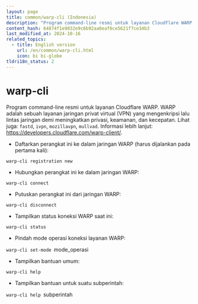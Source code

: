```yaml
---
layout: page
title: common/warp-cli (Indonesia)
description: "Program command-line resmi untuk layanan Cloudflare WARP."
content_hash: 64874f1e9832e9c6b92aa0eaf6ce5621f7ce34b3
last_modified_at: 2024-10-16
related_topics:
  - title: English version
    url: /en/common/warp-cli.html
    icon: bi bi-globe
tldri18n_status: 2
---
```

# warp-cli

Program command-line resmi untuk layanan Cloudflare WARP.
WARP adalah sebuah layanan jaringan privat virtual (VPN) yang mengenkripsi lalu lintas jaringan demi meningkatkan privasi, keamanan, dan kecepatan.
Lihat juga: `fastd`, `ivpn`, `mozillavpn`, `mullvad`.
Informasi lebih lanjut: <https://developers.cloudflare.com/warp-client/>.

- Daftarkan perangkat ini ke dalam jaringan WARP (harus dijalankan pada pertama kali):

`warp-cli registration new`

- Hubungkan perangkat ini ke dalam jaringan WARP:

`warp-cli connect`

- Putuskan perangkat ini dari jaringan WARP:

`warp-cli disconnect`

- Tampilkan status koneksi WARP saat ini:

`warp-cli status`

- Pindah mode operasi koneksi layanan WARP:

`warp-cli set-mode `<span class="tldr-var badge badge-pill bg-dark-lm bg-white-dm text-white-lm text-dark-dm font-weight-bold">mode_operasi</span>

- Tampilkan bantuan umum:

`warp-cli help`

- Tampilkan bantuan untuk suatu subperintah:

`warp-cli help `<span class="tldr-var badge badge-pill bg-dark-lm bg-white-dm text-white-lm text-dark-dm font-weight-bold">subperintah</span>
